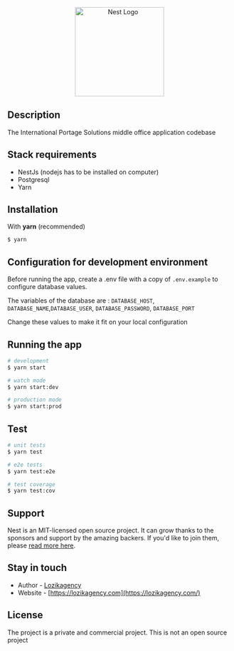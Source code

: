 <p align="center">
  <a href="http://nestjs.com/" target="blank"><img src="https://theinternationalportage.solutions/wp-content/uploads/2022/04/TIPS_Logotipo-Color-02.png" width="200" alt="Nest Logo" /></a>
</p>

## Description

The International Portage Solutions middle office application codebase

## Stack requirements
- NestJs (nodejs has to be installed on computer)
- Postgresql
- Yarn
## Installation

With <b>yarn</b> (recommended)
```bash
$ yarn
```

## Configuration for development environment
Before running the app, create a .env file with a copy of ```.env.example``` to configure database values.

The variables of the database are : ```DATABASE_HOST```, ```DATABASE_NAME```,```DATABASE_USER```, ```DATABASE_PASSWORD```, ```DATABASE_PORT```

Change these values to make it fit on your local configuration

## Running the app

```bash
# development
$ yarn start

# watch mode
$ yarn start:dev

# production mode
$ yarn start:prod
```

## Test

```bash
# unit tests
$ yarn test

# e2e tests
$ yarn test:e2e

# test coverage
$ yarn test:cov
```

## Support

Nest is an MIT-licensed open source project. It can grow thanks to the sponsors and support by the amazing backers. If you'd like to join them, please [read more here](https://docs.nestjs.com/support).

## Stay in touch

- Author - [Lozikagency](https://lozikagency.com)
- Website - [https://lozikagency.com](https://lozikagency.com/)

## License

The project is a private and commercial project. This is not an open source project
